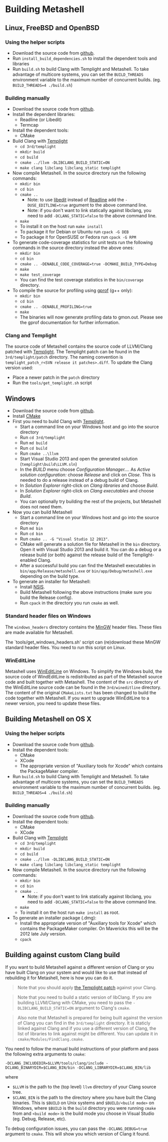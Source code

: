 <h1>Building Metashell</h1>

## Linux, FreeBSD and OpenBSD

### Using the helper scripts

* Download the source code from [github](http://github.com/sabel83/metashell).
* Run `install_build_dependencies.sh` to install the dependent tools and
  libraries
* Run `build.sh` to build Clang with Templight and Metashell. To take advantage
  of multicore systems, you can set the `BUILD_THREADS` environment variable to
  the maximum number of concurrent builds. (eg. `BUILD_THREADS=4 ./build.sh`)

### Building manually

* Download the source code from [github](http://github.com/sabel83/metashell).
* Install the dependent libraries:
    * Readline (or Libedit)
    * Termcap
* Install the dependent tools:
    * CMake
* Build Clang with [Templight](https://github.com/mikael-s-persson/templight)
    * `cd 3rd/templight`
    * `mkdir build`
    * `cd build`
    * `cmake ../llvm -DLIBCLANG_BUILD_STATIC=ON`
    * `make clang libclang libclang_static templight`
* Now compile Metashell. In the source directory run the following commands:
    * `mkdir bin`
    * `cd bin`
    * `cmake ..`
        * Note: to use
          [libedit](http://thrysoee.dk/editline/) instead
          of [Readline](http://cnswww.cns.cwru.edu/php/chet/readline/rltop.html)
          add the `-DUSE_EDITLINE=true` argument to the above command line.
        * Note: if you don't want to link statically against libclang, you need to
          add `-DCLANG_STATIC=false` to the above command line.
    * `make`
    * To install it on the host run `make install`
    * To package it for Debian or Ubuntu run `cpack -G DEB`
    * To package it for OpenSUSE or Fedora run `cpack -G RPM`
* To generate code-coverage statistics for unit tests run the following commands
  in the source directory instead the above ones:
    * `mkdir bin`
    * `cd bin`
    * `cmake .. -DENABLE_CODE_COVERAGE=true -DCMAKE_BUILD_TYPE=Debug`
    * `make`
    * `make test_coverage`
    * You can find the test coverage statistics in the `bin/coverage` directory.
* To compile the source for profiling using
  [gprof](https://www.cs.utah.edu/dept/old/texinfo/as/gprof.html) (g++ only):
    * `mkdir bin`
    * `cd bin`
    * `cmake .. -DENABLE_PROFILING=true`
    * `make`
    * The binaries will now generate profiling data to gmon.out.
      Please see the gprof documentation for further information.

### Clang and Templight

The source code of Metashell contains the source code of LLVM/Clang patched with
[Templight](https://github.com/mikael-s-persson/templight). The Templight patch
can be found in the `3rd/templight/patch` directory. The naming convention is
`templight_patch_r<SVN release it patches>.diff`. To update the Clang version
used:

* Place a newer patch in the `patch` directory
* Run the `tools/get_templight.sh` script

## Windows

* Download the source code from [github](http://github.com/sabel83/metashell).
* Install [CMake](http://cmake.org/)
* First you need to build Clang with
  [Templight](https://github.com/mikael-s-persson/templight).
    * Start a command line on your Windows host and go into the source directory
    * Run `cd 3rd/templight`
    * Run `md build`
    * Run `cd build`
    * Run `cmake ..\llvm`
    * Start Visual Studio 2013 and open the generated solution
      (`templight\build\LLVM.sln`)
    * In the _BUILD_ menu choose _Configuration Manager..._. As
      _Active solution configuration:_ choose _Release_ and click on _Close_.
      This is needed to do a release instead of a debug build of Clang.
    * In _Solution Explorer_ right-click on _Clang libraries_ and choose
      _Build_.
    * In _Solution Explorer_ right-click on _Clang executables_ and choose
      _Build_.
    * You can optionally try building the rest of the projects, but Metashell
      does not need them.
* Now you can build Metashell
    * Start a command line on your Windows host and go into the source directory
    * Run `md bin`
    * Run `cd bin`
    * Run `cmake .. -G "Visual Studio 12 2013"`.
    * CMake will generate a solution file for Metashell in the `bin` directory.
      Open it with Visual Studio 2013 and build it. You can do a debug or a
      release build (or both) against the release build of the Templight-enabled
      Clang.
    * After a successful build you can find the Metashell executables in
      `bin/app/Release/metashell.exe` or `bin/app/Debug/metashell.exe` depending
      on the build type.
* To generate an installer for Metashell:
    * Install [NSIS](http://nsis.sourceforge.net).
    * Build Metashell following the above instructions (make sure you build the
      Release config).
    * Run `cpack` in the directory you run `cmake` as well.

### Standard header files on Windows

The `windows_headers` directory contains the [MinGW](http://mingw.org/) header
files. These files are made available for Metashell.

The `tools/get_windows_headers.sh' script can (re)download these MinGW standard
header files. You need to run this script on Linux.

### WinEditLine

Metashell uses [WinEditLine](http://mingweditline.sourceforge.net/) on Windows.
To simplify the Windows build, the source code of WindEditLine is redistributed
as part of the Metashell source code and built together with Metashell.
The content of the `src` directory of the WinEditLine source code can be found
in the `3rd/wineditline` directory. The content of the original `CMakeLists.txt`
has been changed to build the code together with Metashell. If you want to
upgrade WinEditLine to a newer version, you need to update these files.

## Building Metashell on OS X

### Using the helper scripts

* Download the source code from [github](http://github.com/sabel83/metashell).
* Install the dependent tools:
    * CMake
    * XCode
    * The appropriate version of "Auxiliary tools for Xcode" which contains the
      PackageMaker compiler.
* Run `build.sh` to build Clang with Templight and Metashell. To take advantage
  of multicore systems, you can set the `BUILD_THREADS` environment variable to
  the maximum number of concurrent builds. (eg. `BUILD_THREADS=4 ./build.sh`)

### Building manually

* Download the source code from [github](http://github.com/sabel83/metashell).
* Install the dependent tools:
    * CMake
    * XCode
* Build Clang with [Templight](https://github.com/mikael-s-persson/templight)
    * `cd 3rd/templight`
    * `mkdir build`
    * `cd build`
    * `cmake ../llvm -DLIBCLANG_BUILD_STATIC=ON`
    * `make clang libclang libclang_static templight`
* Now compile Metashell. In the source directory run the following commands:
    * `mkdir bin`
    * `cd bin`
    * `cmake ..`
        * Note: if you don't want to link statically against libclang, you need to
          add `-DCLANG_STATIC=false` to the above command line.
    * `make`
    * To install it on the host run `make install` as root.
* To generate an installer package (.dmg):
    * Install the appropriate version of "Auxiliary tools for Xcode" which
      contains the PackageMaker compiler. On Mavericks this will be the 2012
      late July version.
    * `cpack`

## Building against custom Clang build

If you want to build Metashell against a different version of Clang or you have
built Clang on your system and would like to use that instead of rebuilding it
for Metashell, here is how you can do it.

> Note that you should apply [the Templight
> patch](https://github.com/mikael-s-persson/templight) against your Clang.

> Note that you need to build a static version of libClang. If you are building
> LLVM/Clang with CMake, you need to pass the `-DLIBCLANG_BUILD_STATIC=ON`
> argument to Clang's `cmake`.

> Also note that Metashell is prepared for being built against the version of
> Clang you can find in the `3rd/templight` directory. It is staticly linked
> against Clang and if you use a different version of Clang, the list of
> libraries to link against might be different. You can update it in
> `cmake/Modules/FindClang.cmake`.

You need to follow the manual build instructions of your platform and pass the
following extra arguments to `cmake`:

```
-DCLANG_INCLUDEDIR=$LLVM/tools/clang/include -DCLANG_BINARYDIR=$CLANG_BIN/bin -DCLANG_LIBRARYDIR=$CLANG_BIN/lib
```

where

* `$LLVM` is the path to the (top level) `llvm` directory of your Clang source
  tree.
* `$CLANG_BIN` is the path to the directory where you have built the Clang
  binaries. This is `$BUILD` on Unix systems and `$BUILD/<build mode>` on
  Windows, where `$BUILD` is the `build` directory you were running `cmake` from
  and `<build mode>` is the build mode you choose in Visual Studio (eg. Debug,
  Release, etc).

To debug configuration issues, you can pass the `-DCLANG_DEBUG=true` argument to
`cmake`. This will show you which version of Clang it found.

<p>&nbsp;</p>

